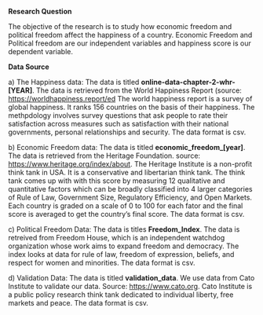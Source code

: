 **Research Question**

The objective of the research is to study how economic freedom and political freedom affect the happiness of a country.
Economic Freedom and Political freedom are our independent variables and happiness score is our dependent variable.

**Data Source**

a) The Happiness data: The data is titled **online-data-chapter-2-whr-[YEAR]**. The data is retrieved from the World Happiness Report (source: https://worldhappiness.report/ed The world happiness report is a survey of global happiness. It ranks 156 countries on the basis of their happiness. The methpdology involves survey questions that ask people to rate their satisfaction across measures such as satisfaction with their national governments, personal relationships and security.    The data format is csv.


b) Economic Freedom data: The data is titled **economic_freedom_[year]**. The data is retrieved from the Heritage Foundation. source: https://www.heritage.org/index/about. The Heritage Institute is a non-profit think tank in USA. It is a conservative and libertarian think tank. The think tank comes up with with this score by measuring 12 qualitative and quantitative factors which can be broadly classified into 4 larger categories of Rule of Law, Government Size, Regulatory Efficiency, and Open Markets. Each country is graded on a scale of 0 to 100 for each fator and the final score is averaged to get the country’s final score.  The data format is csv.


c) Political Freedom Data: The data is titles **Freedom_Index**. The data is retreived from Freedom House, which is an independent watchdog organization whose work aims to expand freedom and democracy. The index looks at data for rule of law, freedom of expression, beliefs, and respect for women and minorities. The data format is csv.


d) Validation Data: The data is titled **validation_data**. We use data from Cato Institute to validate our data. Source: https://www.cato.org. Cato Institute is a public policy research think tank dedicated to individual liberty, free markets and peace. The data format is csv.

